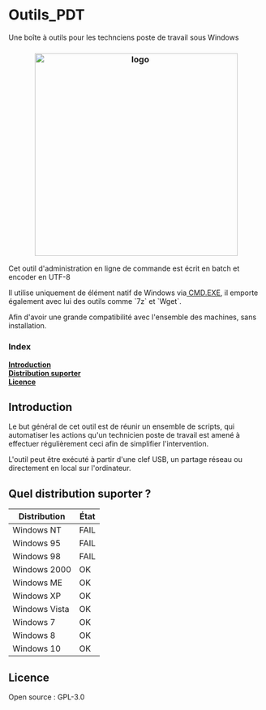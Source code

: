 # Outils_PDT
Une boîte à outils pour les technciens poste de travail sous Windows
<h3 align="center"><img src="https://i.imgur.com/Pre2Z9S.png" alt="logo" height="400px"></h3>

Cet outil d'administration en ligne de commande est écrit en batch et encoder en UTF-8
<p>Il utilise uniquement de élément natif de Windows via<a href=https://fr.wikipedia.org/wiki/Cmd> CMD.EXE</a>, il emporte également avec lui des outils comme `7z` et `Wget`.</p>
<p>Afin d'avoir une grande compatibilité avec l'ensemble des machines, sans installation.</p>

### Index
**[Introduction](https://github.com/leghort/Outils_PDT#introduction)**</br>
**[Distribution suporter](https://github.com/leghort/Outils_PDT#quel-distribution-suporter-)**</br>
**[Licence](https://github.com/leghort/Outils_PDT#licence)**</br>

## Introduction
Le but général de cet outil est de réunir un ensemble de scripts, qui automatiser les actions qu'un technicien poste de travail est amené à effectuer régulièrement ceci afin de simplifier l'intervention.

L'outil peut être exécuté à partir d'une clef USB, un partage réseau ou directement en local sur l'ordinateur.

## Quel distribution suporter ?

| Distribution |    État    |
| ------------ | ------------- |
| Windows NT   | FAIL |
| Windows 95   | FAIL |
| Windows 98   | FAIL |
| Windows 2000 |  OK  |
| Windows ME   |  OK  |
| Windows XP   |  OK  |
| Windows Vista|  OK  |
| Windows 7    |  OK  |
| Windows 8    |  OK  |
| Windows 10   |  OK  |

## Licence
Open source : GPL-3.0
